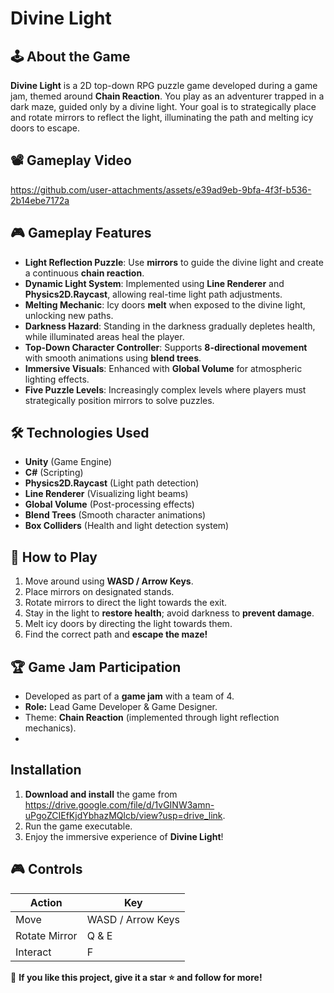 # Divine Light

## 🕹️ About the Game
**Divine Light** is a 2D top-down RPG puzzle game developed during a game jam, themed around **Chain Reaction**. You play as an adventurer trapped in a dark maze, guided only by a divine light. Your goal is to strategically place and rotate mirrors to reflect the light, illuminating the path and melting icy doors to escape.

## 📽 Gameplay Video
https://github.com/user-attachments/assets/e39ad9eb-9bfa-4f3f-b536-2b14ebe7172a

## 🎮 Gameplay Features
- **Light Reflection Puzzle**: Use **mirrors** to guide the divine light and create a continuous **chain reaction**.
- **Dynamic Light System**: Implemented using **Line Renderer** and **Physics2D.Raycast**, allowing real-time light path adjustments.
- **Melting Mechanic**: Icy doors **melt** when exposed to the divine light, unlocking new paths.
- **Darkness Hazard**: Standing in the darkness gradually depletes health, while illuminated areas heal the player.
- **Top-Down Character Controller**: Supports **8-directional movement** with smooth animations using **blend trees**.
- **Immersive Visuals**: Enhanced with **Global Volume** for atmospheric lighting effects.
- **Five Puzzle Levels**: Increasingly complex levels where players must strategically position mirrors to solve puzzles.

## 🛠️ Technologies Used
- **Unity** (Game Engine)
- **C#** (Scripting)
- **Physics2D.Raycast** (Light path detection)
- **Line Renderer** (Visualizing light beams)
- **Global Volume** (Post-processing effects)
- **Blend Trees** (Smooth character animations)
- **Box Colliders** (Health and light detection system)


## 🚀 How to Play
1. Move around using **WASD / Arrow Keys**.
2. Place mirrors on designated stands.
3. Rotate mirrors to direct the light towards the exit.
4. Stay in the light to **restore health**; avoid darkness to **prevent damage**.
5. Melt icy doors by directing the light towards them.
6. Find the correct path and **escape the maze!**

## 🏆 Game Jam Participation
- Developed as part of a **game jam** with a team of 4.
- **Role:** Lead Game Developer & Game Designer.
- Theme: **Chain Reaction** (implemented through light reflection mechanics).
- 
## Installation
1. **Download and install** the game from https://drive.google.com/file/d/1vGINW3amn-uPgoZCIEfKjdYbhazMQlcb/view?usp=drive_link.
2. Run the game executable.
3. Enjoy the immersive experience of **Divine Light**!

## 🎮 Controls
| Action      | Key |
|------------|-----|
| Move       | WASD / Arrow Keys |
| Rotate Mirror | Q & E |
| Interact | F |



🌟 **If you like this project, give it a star ⭐ and follow for more!**
